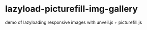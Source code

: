 # lazyload-picturefill-img-gallery
demo of lazyloading responsive images with unveil.js + picturefill.js

